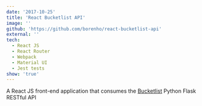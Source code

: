 ```yaml
---
date: '2017-10-25'
title: 'React Bucketlist API'
image: ''
github: 'https://github.com/borenho/react-bucketlist-api'
external: ''
tech:
  - React JS
  - React Router
  - Webpack
  - Material UI
  - Jest tests
show: 'true'
---
```


A React JS front-end application that consumes the [Bucketlist](https://github.com/borenho/flask-bucketlist-api) Python Flask RESTful API
